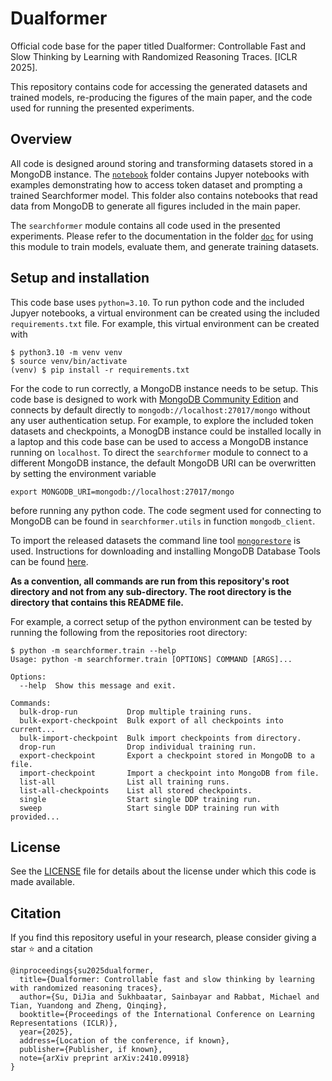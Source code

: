 # Dualformer

Official code base for the paper titled Dualformer: Controllable Fast and Slow Thinking by Learning with Randomized Reasoning Traces. [ICLR 2025].

This repository contains code for accessing the generated datasets and trained models, re-producing the figures of the main paper, and the code used for running the presented experiments.

## Overview

All code is designed around storing and transforming datasets stored in a MongoDB instance.
The [`notebook`](./notebook) folder contains Jupyer notebooks with examples demonstrating how to access token dataset and prompting a trained Searchformer model.
This folder also contains notebooks that read data from MongoDB to generate all figures included in the main paper.

The `searchformer` module contains all code used in the presented experiments.
Please refer to the documentation in the folder [`doc`](./doc) for using this module to train models, evaluate them, and generate training datasets.

## Setup and installation

This code base uses `python=3.10`.
To run python code and the included Jupyer notebooks, a virtual environment can be created using the included `requirements.txt` file.
For example, this virtual environment can be created with

```
$ python3.10 -m venv venv
$ source venv/bin/activate
(venv) $ pip install -r requirements.txt 
```

For the code to run correctly, a MongoDB instance needs to be setup.
This code base is designed to work with [MongoDB Community Edition](https://www.mongodb.com/try/download/community) and connects by default directly to `mongodb://localhost:27017/mongo` without any user authentication setup.
For example, to explore the included token datasets and checkpoints, a MonogDB instance could be installed locally in a laptop and this code base can be used to access a MongoDB instance running on `localhost`.
To direct the `searchformer` module to connect to a different MongoDB instance, the default MongoDB URI can be overwritten by setting the environment variable

```
export MONGODB_URI=mongodb://localhost:27017/mongo
```

before running any python code.
The code segment used for connecting to MongoDB can be found in `searchformer.utils` in function `mongodb_client`.

To import the released datasets the command line tool [`mongorestore`](https://www.mongodb.com/docs/database-tools/mongorestore/) is used.
Instructions for downloading and installing MongoDB Database Tools can be found [here](https://www.mongodb.com/docs/database-tools/).

**As a convention, all commands are run from this repository's root directory and not from any sub-directory. The root directory is the directory that contains this README file.**

For example, a correct setup of the python environment can be tested by running the following from the repositories root directory: 

```
$ python -m searchformer.train --help
Usage: python -m searchformer.train [OPTIONS] COMMAND [ARGS]...

Options:
  --help  Show this message and exit.

Commands:
  bulk-drop-run           Drop multiple training runs.
  bulk-export-checkpoint  Bulk export of all checkpoints into current...
  bulk-import-checkpoint  Bulk import checkpoints from directory.
  drop-run                Drop individual training run.
  export-checkpoint       Export a checkpoint stored in MongoDB to a file.
  import-checkpoint       Import a checkpoint into MongoDB from file.
  list-all                List all training runs.
  list-all-checkpoints    List all stored checkpoints.
  single                  Start single DDP training run.
  sweep                   Start single DDP training run with provided...
```


## License
See the [LICENSE](./LICENSE) file for details about the license under which this code is made available.

## Citation
If you find this repository useful in your research, please consider giving a star :star: and a citation
```
@inproceedings{su2025dualformer,
  title={Dualformer: Controllable fast and slow thinking by learning with randomized reasoning traces},
  author={Su, DiJia and Sukhbaatar, Sainbayar and Rabbat, Michael and Tian, Yuandong and Zheng, Qinqing},
  booktitle={Proceedings of the International Conference on Learning Representations (ICLR)},
  year={2025},
  address={Location of the conference, if known},
  publisher={Publisher, if known},
  note={arXiv preprint arXiv:2410.09918}
}
```
